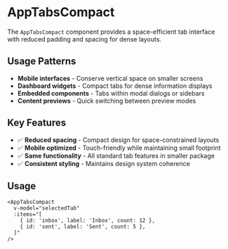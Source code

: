 # AppTabsCompact

The `AppTabsCompact` component provides a space-efficient tab interface with reduced padding and spacing for dense layouts.

## Usage Patterns

- **Mobile interfaces** - Conserve vertical space on smaller screens
- **Dashboard widgets** - Compact tabs for dense information displays
- **Embedded components** - Tabs within modal dialogs or sidebars
- **Content previews** - Quick switching between preview modes

## Key Features

- ✅ **Reduced spacing** - Compact design for space-constrained layouts
- ✅ **Mobile optimized** - Touch-friendly while maintaining small footprint
- ✅ **Same functionality** - All standard tab features in smaller package
- ✅ **Consistent styling** - Maintains design system coherence

## Usage

```vue
<AppTabsCompact
  v-model="selectedTab"
  :items="[
    { id: 'inbox', label: 'Inbox', count: 12 },
    { id: 'sent', label: 'Sent', count: 5 },
  ]"
/>
```
